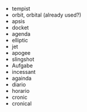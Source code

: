 - tempist
- orbit, orbital (already used?)
- apsis
- docket
- agenda
- elliptic
- jet
- apogee
- slingshot
- Aufgabe
- incessant
- againda
- diario
- horario
- cronic
- cronical
